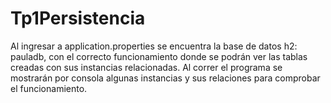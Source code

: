 # Tp1Persistencia

Al ingresar a application.properties se encuentra la base de datos h2: pauladb, con el correcto funcionamiento donde se podrán ver las tablas creadas con sus instancias relacionadas.
Al correr el programa se mostrarán por consola algunas instancias y sus relaciones para comprobar el funcionamiento.
